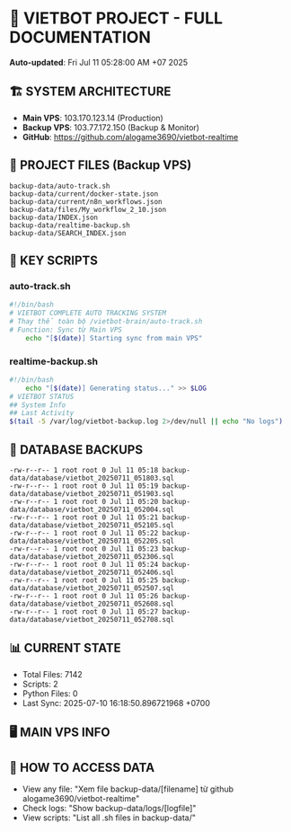 # 🤖 VIETBOT PROJECT - FULL DOCUMENTATION
**Auto-updated**: Fri Jul 11 05:28:00 AM +07 2025

## 🏗️ SYSTEM ARCHITECTURE
- **Main VPS**: 103.170.123.14 (Production)
- **Backup VPS**: 103.77.172.150 (Backup & Monitor)
- **GitHub**: https://github.com/alogame3690/vietbot-realtime

## 📁 PROJECT FILES (Backup VPS)
```
backup-data/auto-track.sh
backup-data/current/docker-state.json
backup-data/current/n8n_workflows.json
backup-data/files/My_workflow_2_10.json
backup-data/INDEX.json
backup-data/realtime-backup.sh
backup-data/SEARCH_INDEX.json
```

## 🔧 KEY SCRIPTS
### auto-track.sh
```bash
#!/bin/bash
# VIETBOT COMPLETE AUTO TRACKING SYSTEM
# Thay thế toàn bộ /vietbot-brain/auto-track.sh
# Function: Sync từ Main VPS
    echo "[$(date)] Starting sync from main VPS"
```
### realtime-backup.sh
```bash
#!/bin/bash
    echo "[$(date)] Generating status..." >> $LOG
# VIETBOT STATUS
## System Info
## Last Activity
$(tail -5 /var/log/vietbot-backup.log 2>/dev/null || echo "No logs")
```

## 💾 DATABASE BACKUPS
```
-rw-r--r-- 1 root root 0 Jul 11 05:18 backup-data/database/vietbot_20250711_051803.sql
-rw-r--r-- 1 root root 0 Jul 11 05:19 backup-data/database/vietbot_20250711_051903.sql
-rw-r--r-- 1 root root 0 Jul 11 05:20 backup-data/database/vietbot_20250711_052004.sql
-rw-r--r-- 1 root root 0 Jul 11 05:21 backup-data/database/vietbot_20250711_052105.sql
-rw-r--r-- 1 root root 0 Jul 11 05:22 backup-data/database/vietbot_20250711_052205.sql
-rw-r--r-- 1 root root 0 Jul 11 05:23 backup-data/database/vietbot_20250711_052306.sql
-rw-r--r-- 1 root root 0 Jul 11 05:24 backup-data/database/vietbot_20250711_052406.sql
-rw-r--r-- 1 root root 0 Jul 11 05:25 backup-data/database/vietbot_20250711_052507.sql
-rw-r--r-- 1 root root 0 Jul 11 05:26 backup-data/database/vietbot_20250711_052608.sql
-rw-r--r-- 1 root root 0 Jul 11 05:27 backup-data/database/vietbot_20250711_052708.sql
```

## 📊 CURRENT STATE
- Total Files: 7142
- Scripts: 2
- Python Files: 0
- Last Sync: 2025-07-10 16:18:50.896721968 +0700

## 🖥️ MAIN VPS INFO


## 🚨 HOW TO ACCESS DATA
- View any file: "Xem file backup-data/[filename] từ github alogame3690/vietbot-realtime"
- Check logs: "Show backup-data/logs/[logfile]"
- View scripts: "List all .sh files in backup-data/"
